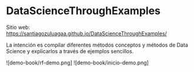 # DataScienceThroughExamples

Sitio web: https://santiagozuluagaa.github.io/DataScienceThroughExamples/

La intención es compilar diferentes métodos conceptos y métodos de Data Science y explicarlos a través de ejemplos sencillos.

![demo-book/rf-demo.png]
![demo-book/inicio-demo.png]
